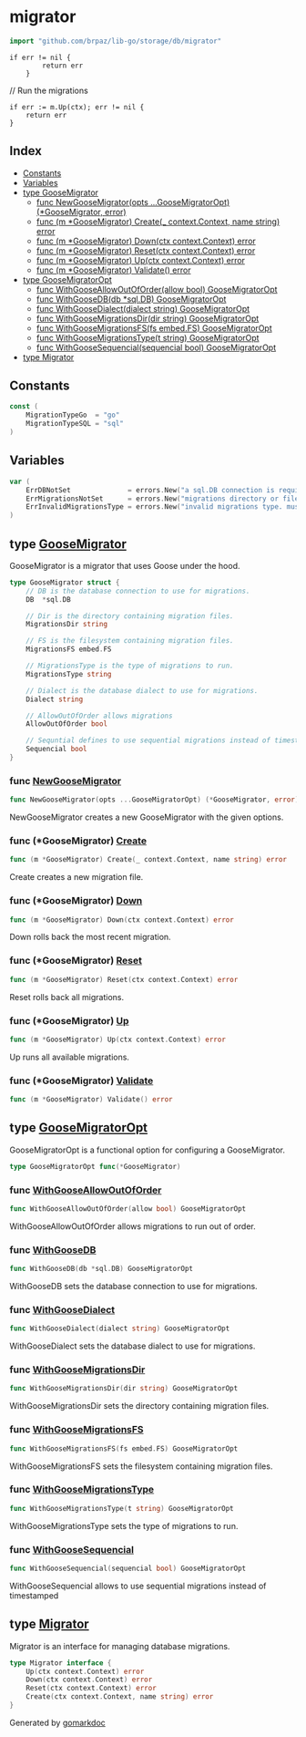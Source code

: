 <!-- Code generated by gomarkdoc. DO NOT EDIT -->

# migrator

```go
import "github.com/brpaz/lib-go/storage/db/migrator"
```

```
if err != nil {
		return err
	}
```

// Run the migrations

```
if err := m.Up(ctx); err != nil {
	return err
}
```

## Index

- [Constants](<#constants>)
- [Variables](<#variables>)
- [type GooseMigrator](<#GooseMigrator>)
  - [func NewGooseMigrator\(opts ...GooseMigratorOpt\) \(\*GooseMigrator, error\)](<#NewGooseMigrator>)
  - [func \(m \*GooseMigrator\) Create\(\_ context.Context, name string\) error](<#GooseMigrator.Create>)
  - [func \(m \*GooseMigrator\) Down\(ctx context.Context\) error](<#GooseMigrator.Down>)
  - [func \(m \*GooseMigrator\) Reset\(ctx context.Context\) error](<#GooseMigrator.Reset>)
  - [func \(m \*GooseMigrator\) Up\(ctx context.Context\) error](<#GooseMigrator.Up>)
  - [func \(m \*GooseMigrator\) Validate\(\) error](<#GooseMigrator.Validate>)
- [type GooseMigratorOpt](<#GooseMigratorOpt>)
  - [func WithGooseAllowOutOfOrder\(allow bool\) GooseMigratorOpt](<#WithGooseAllowOutOfOrder>)
  - [func WithGooseDB\(db \*sql.DB\) GooseMigratorOpt](<#WithGooseDB>)
  - [func WithGooseDialect\(dialect string\) GooseMigratorOpt](<#WithGooseDialect>)
  - [func WithGooseMigrationsDir\(dir string\) GooseMigratorOpt](<#WithGooseMigrationsDir>)
  - [func WithGooseMigrationsFS\(fs embed.FS\) GooseMigratorOpt](<#WithGooseMigrationsFS>)
  - [func WithGooseMigrationsType\(t string\) GooseMigratorOpt](<#WithGooseMigrationsType>)
  - [func WithGooseSequencial\(sequencial bool\) GooseMigratorOpt](<#WithGooseSequencial>)
- [type Migrator](<#Migrator>)


## Constants

<a name="MigrationTypeGo"></a>

```go
const (
    MigrationTypeGo  = "go"
    MigrationTypeSQL = "sql"
)
```

## Variables

<a name="ErrDBNotSet"></a>

```go
var (
    ErrDBNotSet              = errors.New("a sql.DB connection is required")
    ErrMigrationsNotSet      = errors.New("migrations directory or filesystem is required")
    ErrInvalidMigrationsType = errors.New("invalid migrations type. must be either 'go' or 'sql'")
)
```

<a name="GooseMigrator"></a>
## type [GooseMigrator](<https://github.com/brpaz/lib-go/blob/main/storage/db/migrator/goose.go#L24-L45>)

GooseMigrator is a migrator that uses Goose under the hood.

```go
type GooseMigrator struct {
    // DB is the database connection to use for migrations.
    DB  *sql.DB

    // Dir is the directory containing migration files.
    MigrationsDir string

    // FS is the filesystem containing migration files.
    MigrationsFS embed.FS

    // MigrationsType is the type of migrations to run.
    MigrationsType string

    // Dialect is the database dialect to use for migrations.
    Dialect string

    // AllowOutOfOrder allows migrations
    AllowOutOfOrder bool

    // Sequntial defines to use sequential migrations instead of timestamped
    Sequencial bool
}
```

<a name="NewGooseMigrator"></a>
### func [NewGooseMigrator](<https://github.com/brpaz/lib-go/blob/main/storage/db/migrator/goose.go#L119>)

```go
func NewGooseMigrator(opts ...GooseMigratorOpt) (*GooseMigrator, error)
```

NewGooseMigrator creates a new GooseMigrator with the given options.

<a name="GooseMigrator.Create"></a>
### func \(\*GooseMigrator\) [Create](<https://github.com/brpaz/lib-go/blob/main/storage/db/migrator/goose.go#L162>)

```go
func (m *GooseMigrator) Create(_ context.Context, name string) error
```

Create creates a new migration file.

<a name="GooseMigrator.Down"></a>
### func \(\*GooseMigrator\) [Down](<https://github.com/brpaz/lib-go/blob/main/storage/db/migrator/goose.go#L150>)

```go
func (m *GooseMigrator) Down(ctx context.Context) error
```

Down rolls back the most recent migration.

<a name="GooseMigrator.Reset"></a>
### func \(\*GooseMigrator\) [Reset](<https://github.com/brpaz/lib-go/blob/main/storage/db/migrator/goose.go#L156>)

```go
func (m *GooseMigrator) Reset(ctx context.Context) error
```

Reset rolls back all migrations.

<a name="GooseMigrator.Up"></a>
### func \(\*GooseMigrator\) [Up](<https://github.com/brpaz/lib-go/blob/main/storage/db/migrator/goose.go#L137>)

```go
func (m *GooseMigrator) Up(ctx context.Context) error
```

Up runs all available migrations.

<a name="GooseMigrator.Validate"></a>
### func \(\*GooseMigrator\) [Validate](<https://github.com/brpaz/lib-go/blob/main/storage/db/migrator/goose.go#L47>)

```go
func (m *GooseMigrator) Validate() error
```



<a name="GooseMigratorOpt"></a>
## type [GooseMigratorOpt](<https://github.com/brpaz/lib-go/blob/main/storage/db/migrator/goose.go#L64>)

GooseMigratorOpt is a functional option for configuring a GooseMigrator.

```go
type GooseMigratorOpt func(*GooseMigrator)
```

<a name="WithGooseAllowOutOfOrder"></a>
### func [WithGooseAllowOutOfOrder](<https://github.com/brpaz/lib-go/blob/main/storage/db/migrator/goose.go#L104>)

```go
func WithGooseAllowOutOfOrder(allow bool) GooseMigratorOpt
```

WithGooseAllowOutOfOrder allows migrations to run out of order.

<a name="WithGooseDB"></a>
### func [WithGooseDB](<https://github.com/brpaz/lib-go/blob/main/storage/db/migrator/goose.go#L89>)

```go
func WithGooseDB(db *sql.DB) GooseMigratorOpt
```

WithGooseDB sets the database connection to use for migrations.

<a name="WithGooseDialect"></a>
### func [WithGooseDialect](<https://github.com/brpaz/lib-go/blob/main/storage/db/migrator/goose.go#L96>)

```go
func WithGooseDialect(dialect string) GooseMigratorOpt
```

WithGooseDialect sets the database dialect to use for migrations.

<a name="WithGooseMigrationsDir"></a>
### func [WithGooseMigrationsDir](<https://github.com/brpaz/lib-go/blob/main/storage/db/migrator/goose.go#L67>)

```go
func WithGooseMigrationsDir(dir string) GooseMigratorOpt
```

WithGooseMigrationsDir sets the directory containing migration files.

<a name="WithGooseMigrationsFS"></a>
### func [WithGooseMigrationsFS](<https://github.com/brpaz/lib-go/blob/main/storage/db/migrator/goose.go#L74>)

```go
func WithGooseMigrationsFS(fs embed.FS) GooseMigratorOpt
```

WithGooseMigrationsFS sets the filesystem containing migration files.

<a name="WithGooseMigrationsType"></a>
### func [WithGooseMigrationsType](<https://github.com/brpaz/lib-go/blob/main/storage/db/migrator/goose.go#L82>)

```go
func WithGooseMigrationsType(t string) GooseMigratorOpt
```

WithGooseMigrationsType sets the type of migrations to run.

<a name="WithGooseSequencial"></a>
### func [WithGooseSequencial](<https://github.com/brpaz/lib-go/blob/main/storage/db/migrator/goose.go#L111>)

```go
func WithGooseSequencial(sequencial bool) GooseMigratorOpt
```

WithGooseSequencial allows to use sequential migrations instead of timestamped

<a name="Migrator"></a>
## type [Migrator](<https://github.com/brpaz/lib-go/blob/main/storage/db/migrator/migrator.go#L8-L13>)

Migrator is an interface for managing database migrations.

```go
type Migrator interface {
    Up(ctx context.Context) error
    Down(ctx context.Context) error
    Reset(ctx context.Context) error
    Create(ctx context.Context, name string) error
}
```

Generated by [gomarkdoc](<https://github.com/princjef/gomarkdoc>)
